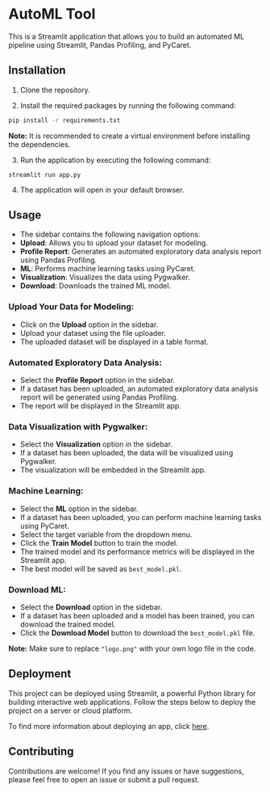 # AutoML Tool

This is a Streamlit application that allows you to build an automated ML pipeline using Streamlit, Pandas Profiling, and PyCaret.

## Installation

1. Clone the repository.

2. Install the required packages by running the following command:

```bash
pip install -r requirements.txt
```
**Note:** It is recommended to create a virtual environment before installing the dependencies.

3. Run the application by executing the following command:

```
streamlit run app.py
```

4. The application will open in your default browser.

## Usage

- The sidebar contains the following navigation options:
- **Upload**: Allows you to upload your dataset for modeling.
- **Profile Report**: Generates an automated exploratory data analysis report using Pandas Profiling.
- **ML**: Performs machine learning tasks using PyCaret.
- **Visualization**: Visualizes the data using Pygwalker.
- **Download**: Downloads the trained ML model.

### Upload Your Data for Modeling:

- Click on the **Upload** option in the sidebar.
- Upload your dataset using the file uploader.
- The uploaded dataset will be displayed in a table format.

### Automated Exploratory Data Analysis:

- Select the **Profile Report** option in the sidebar.
- If a dataset has been uploaded, an automated exploratory data analysis report will be generated using Pandas Profiling.
- The report will be displayed in the Streamlit app.

### Data Visualization with Pygwalker:

- Select the **Visualization** option in the sidebar.
- If a dataset has been uploaded, the data will be visualized using Pygwalker.
- The visualization will be embedded in the Streamlit app.

### Machine Learning:

- Select the **ML** option in the sidebar.
- If a dataset has been uploaded, you can perform machine learning tasks using PyCaret.
- Select the target variable from the dropdown menu.
- Click the **Train Model** button to train the model.
- The trained model and its performance metrics will be displayed in the Streamlit app.
- The best model will be saved as `best_model.pkl`.

### Download ML:

- Select the **Download** option in the sidebar.
- If a dataset has been uploaded and a model has been trained, you can download the trained model.
- Click the **Download Model** button to download the `best_model.pkl` file.

**Note:** Make sure to replace `"logo.png"` with your own logo file in the code.

## Deployment

This project can be deployed using Streamlit, a powerful Python library for building interactive web applications. Follow the steps below to deploy the project on a server or cloud platform.

To find more information about deploying an app, click [here](https://docs.streamlit.io/streamlit-community-cloud/get-started/deploy-an-app).


## Contributing

Contributions are welcome! If you find any issues or have suggestions, please feel free to open an issue or submit a pull request.
